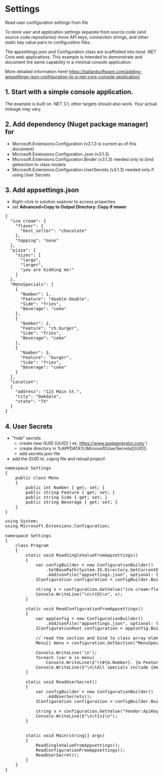 # Settings
Read user configuration settings from file

To store user and application settings separate from source code (and source code repositories) move API keys, connection strings,
and other static key value pairs to configuration files.

The appsettings.json and Configuration class are scaffolded into most .NET Core web applications. This example is intended to 
demonstrate and document the same capability in a minimal console application.

More detailed information here!  https://ballardsoftware.com/adding-appsettings-json-configuration-to-a-net-core-console-application/



## 1. Start with a simple console application.
The example is built on .NET 3.1, other targets should also work. Your actual mileage may vary.

## 2. Add dependency (Nuget package manager) for 
- Microsoft.Extensions.Configuration  (v3.1.3 is current as of this document)
- Microsoft.Extensions.Configuration.Json  (v3.1.3)
- Microsoft.Extensions.Configuration.Binder (v3.1.3) needed only to bind getsection to class models
- Microsoft.Extensions.Configuration.UserSecrets (v3.1.3) needed only if using User Secrets

## 3. Add appsettings.json
- Right-click in solution explorer to access properties
- set __Advanced>Copy to Output Directory:  Copy if newer__

<pre>
{
  "ice cream": {
    "flavor": {
      "best_seller": "chocolate"
    },
    "topping": "none"
  },
  "pizza": {
    "sizes": [
      "large",
      "larger",
      "you are kidding me!"
    ]
  },
  "MenuSpecials": [
    {
      "Number": 1,
      "Feature": "double-double",
      "Side": "fries",
      "Beverage": "coke"
    },
    {
      "Number": 2,
      "Feature": "ch.burger",
      "Side": "fries",
      "Beverage": "coke"
    },
    {
      "Number": 3,
      "Feature": "burger",
      "Side": "fries",
      "Beverage": "coke"
    }
  ],
  "Location":
  {
    "address": "123 Main St.",
    "city": "Oakdale",
    "state": "TX"
  }
}
</pre>

## 4. User Secrets
- "hide" secrets
     - create new GUID (UUID)  ( ex. https://www.guidgenerator.com/ )
     - create directory in %APPDATA%\Microsoft\UserSecrets\[GUID]\
     - add secrets.json file
- add the GUID to .csproj file <PropertyGroup><UserSecretsId> and reload project!


<pre>
namespace Settings
{
    public class Menu
    {
        public int Number { get; set; }
        public string Feature { get; set; }
        public string Side { get; set; }
        public string Beverage { get; set; }
    }
}
</pre>

<pre>
using System;
using Microsoft.Extensions.Configuration;

namespace Settings
{
    class Program
    {
        static void ReadSingleValueFromAppsettings()
        {
            var configBuilder = new ConfigurationBuilder()
                .SetBasePath(System.IO.Directory.GetCurrentDirectory())
                .AddJsonFile("appsettings.json", optional: true, reloadOnChange: true);
            IConfiguration configuration = configBuilder.Build();

            string x = configuration.GetValue<string>("ice cream:flavor:best_seller");
            Console.WriteLine("\n\t{0}\n", x);
        }

        static void ReadConfigurationFromAppsettings()
        {
            var appConfig = new ConfigurationBuilder()
                .AddJsonFile("appsettings.json", optional: true, reloadOnChange: true);
            IConfigurationRoot configuration = appConfig.Build();

            // read the section and bind to class array elements
            Menu[] menu = configuration.GetSection("MenuSpecials").Get<Menu[]>();

            Console.WriteLine('\n');
            foreach (var m in menu)
                Console.WriteLine($"\t#{m.Number}. {m.Feature}");
            Console.WriteLine($"\n\tAll specials include {menu[0].Side} and {menu[1].Beverage}\n\n");
        }

        static void ReadUserSecret()
        {
            var configBuilder = new ConfigurationBuilder()
                .AddUserSecrets<Program>();
            IConfiguration configuration = configBuilder.Build();

            string x = configuration.GetValue<string>("Vendor:ApiKey");
            Console.WriteLine($"\n\t{x}\n");
        }


        static void Main(string[] args)
        {
            ReadSingleValueFromAppsettings();
            ReadConfigurationFromAppsettings();
            ReadUserSecret();
        }
    }
}
</pre>
